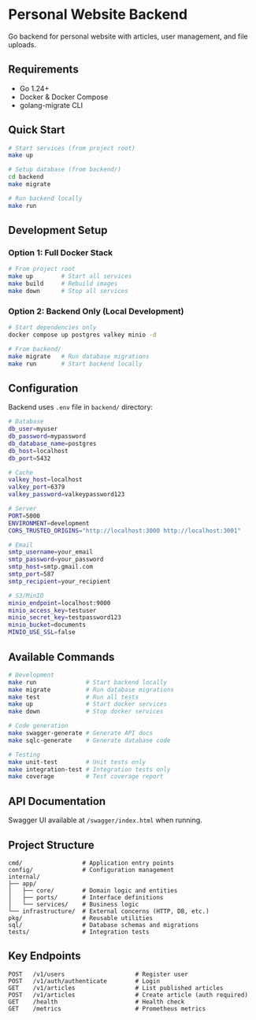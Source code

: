 # Personal Website Backend

Go backend for personal website with articles, user management, and file uploads.

## Requirements

- Go 1.24+
- Docker & Docker Compose
- golang-migrate CLI

## Quick Start

```bash
# Start services (from project root)
make up

# Setup database (from backend/)
cd backend
make migrate

# Run backend locally
make run
```

## Development Setup

### Option 1: Full Docker Stack
```bash
# From project root
make up        # Start all services
make build     # Rebuild images
make down      # Stop all services
```

### Option 2: Backend Only (Local Development)
```bash
# Start dependencies only
docker compose up postgres valkey minio -d

# From backend/
make migrate   # Run database migrations
make run       # Start backend locally
```

## Configuration

Backend uses `.env` file in `backend/` directory:

```bash
# Database
db_user=myuser
db_password=mypassword
db_database_name=postgres
db_host=localhost
db_port=5432

# Cache
valkey_host=localhost
valkey_port=6379
valkey_password=valkeypassword123

# Server
PORT=5000
ENVIRONMENT=development
CORS_TRUSTED_ORIGINS="http://localhost:3000 http://localhost:3001"

# Email
smtp_username=your_email
smtp_password=your_password
smtp_host=smtp.gmail.com
smtp_port=587
smtp_recipient=your_recipient

# S3/MinIO
minio_endpoint=localhost:9000
minio_access_key=testuser
minio_secret_key=testpassword123
minio_bucket=documents
MINIO_USE_SSL=false
```

## Available Commands

```bash
# Development
make run              # Start backend locally
make migrate          # Run database migrations
make test             # Run all tests
make up               # Start docker services
make down             # Stop docker services

# Code generation
make swagger-generate # Generate API docs
make sqlc-generate    # Generate database code

# Testing
make unit-test        # Unit tests only
make integration-test # Integration tests only
make coverage         # Test coverage report
```

## API Documentation

Swagger UI available at `/swagger/index.html` when running.

## Project Structure

```
cmd/                 # Application entry points
config/              # Configuration management
internal/
├── app/
│   ├── core/        # Domain logic and entities
│   ├── ports/       # Interface definitions
│   └── services/    # Business logic
└── infrastructure/  # External concerns (HTTP, DB, etc.)
pkg/                 # Reusable utilities
sql/                 # Database schemas and migrations
tests/               # Integration tests
```

## Key Endpoints

```
POST   /v1/users                    # Register user
POST   /v1/auth/authenticate        # Login
GET    /v1/articles                 # List published articles
POST   /v1/articles                 # Create article (auth required)
GET    /health                      # Health check
GET    /metrics                     # Prometheus metrics
```
